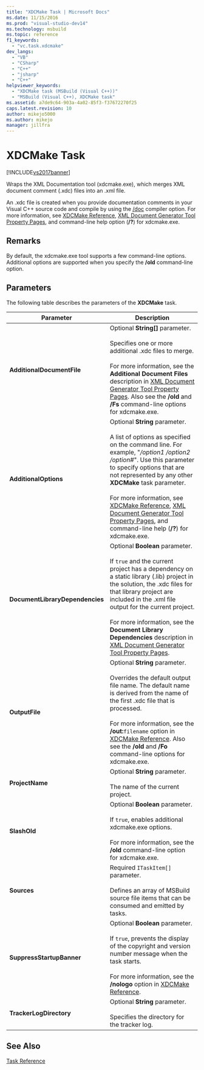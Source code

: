 ```yaml
---
title: "XDCMake Task | Microsoft Docs"
ms.date: 11/15/2016
ms.prod: "visual-studio-dev14"
ms.technology: msbuild
ms.topic: reference
f1_keywords: 
  - "vc.task.xdcmake"
dev_langs: 
  - "VB"
  - "CSharp"
  - "C++"
  - "jsharp"
  - "C++"
helpviewer_keywords: 
  - "XDCMake task (MSBuild (Visual C++))"
  - "MSBuild (Visual C++), XDCMake task"
ms.assetid: a7de9c64-903a-4a02-85f3-f37672270f25
caps.latest.revision: 10
author: mikejo5000
ms.author: mikejo
manager: jillfra
---
```

# XDCMake Task
[!INCLUDE[vs2017banner](../includes/vs2017banner.md)]

Wraps the XML Documentation tool (xdcmake.exe), which merges XML document comment (.xdc) files into an .xml file.  
  
 An .xdc file is created when you provide documentation comments in your Visual C++ source code and compile by using the [/doc](https://msdn.microsoft.com/library/b54f7e2c-f28f-4f46-9ed6-0db09be2cc63) compiler option. For more information, see [XDCMake Reference](https://msdn.microsoft.com/library/14e65747-d000-4343-854b-8393bf01cbac), [XML Document Generator Tool Property Pages](https://msdn.microsoft.com/library/645912b5-197a-4c36-ba58-64df09444ca0), and command-line help option (**/?**) for xdcmake.exe.  
  
## Remarks  
 By default, the xdcmake.exe tool supports a few command-line options. Additional options are supported when you specify the **/old** command-line option.  
  
## Parameters  
 The following table describes the parameters of the **XDCMake** task.  
  
|Parameter|Description|  
|---------------|-----------------|  
|**AdditionalDocumentFile**|Optional **String[]** parameter.<br /><br /> Specifies one or more additional .xdc files to merge.<br /><br /> For more information, see the **Additional Document Files** description in [XML Document Generator Tool Property Pages](https://msdn.microsoft.com/library/645912b5-197a-4c36-ba58-64df09444ca0). Also see the **/old** and **/Fs** command-line options for xdcmake.exe.|  
|**AdditionalOptions**|Optional **String** parameter.<br /><br /> A list of options as specified on the command line. For example, "*/option1 /option2 /option#*". Use this parameter to specify options that are not represented by any other **XDCMake** task parameter.<br /><br /> For more information, see [XDCMake Reference](https://msdn.microsoft.com/library/14e65747-d000-4343-854b-8393bf01cbac), [XML Document Generator Tool Property Pages](https://msdn.microsoft.com/library/645912b5-197a-4c36-ba58-64df09444ca0), and command-line help (**/?**) for xdcmake.exe.|  
|**DocumentLibraryDependencies**|Optional **Boolean** parameter.<br /><br /> If `true` and the current project has a dependency on a static library (.lib) project in the solution, the .xdc files for that library project are included in the .xml file output for the current project.<br /><br /> For more information, see the **Document Library Dependencies** description in [XML Document Generator Tool Property Pages](https://msdn.microsoft.com/library/645912b5-197a-4c36-ba58-64df09444ca0).|  
|**OutputFile**|Optional **String** parameter.<br /><br /> Overrides the default output file name. The default name is derived from the name of the first .xdc file that is processed.<br /><br /> For more information, see the **/out:**`filename` option in [XDCMake Reference](https://msdn.microsoft.com/library/14e65747-d000-4343-854b-8393bf01cbac). Also see the **/old** and **/Fo** command-line options for xdcmake.exe.|  
|**ProjectName**|Optional **String** parameter.<br /><br /> The name of the current project.|  
|**SlashOld**|Optional **Boolean** parameter.<br /><br /> If `true`, enables additional xdcmake.exe options.<br /><br /> For more information, see the **/old** command-line option for xdcmake.exe.|  
|**Sources**|Required `ITaskItem[]` parameter.<br /><br /> Defines an array of MSBuild source file items that can be consumed and emitted by tasks.|  
|**SuppressStartupBanner**|Optional **Boolean** parameter.<br /><br /> If `true`, prevents the display of the copyright and version number message when the task starts.<br /><br /> For more information, see the **/nologo** option in [XDCMake Reference](https://msdn.microsoft.com/library/14e65747-d000-4343-854b-8393bf01cbac).|  
|**TrackerLogDirectory**|Optional **String** parameter.<br /><br /> Specifies the directory for the tracker log.|  
  
## See Also  
 [Task Reference](../msbuild/msbuild-task-reference.md)

